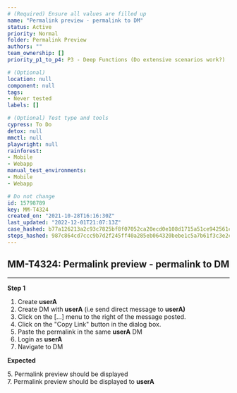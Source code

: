 ```yaml
---
# (Required) Ensure all values are filled up
name: "Permalink preview - permalink to DM"
status: Active
priority: Normal
folder: Permalink Preview
authors: ""
team_ownership: []
priority_p1_to_p4: P3 - Deep Functions (Do extensive scenarios work?)

# (Optional)
location: null
component: null
tags: 
- Never tested
labels: []

# (Optional) Test type and tools
cypress: To Do
detox: null
mmctl: null
playwright: null
rainforest: 
- Mobile
- Webapp
manual_test_environments: 
- Mobile
- Webapp

# Do not change
id: 15798789
key: MM-T4324
created_on: "2021-10-28T16:16:30Z"
last_updated: "2022-12-01T21:07:13Z"
case_hashed: b77a126213a2c93c7825bf8f07052ca20ecd0e108d1715a51ce942561c78e734a06d988d39690a0142cefbed20385f60
steps_hashed: 987c864cd7ccc9b7d2f245ff40a285eb064320bebe1c5a7b61f3c3e2ccc2cc2c228ce028b7492d914ea22c78f73e46f5
---
```


<!-- (Auto-generated) Based on frontmatter's "key" and "name" -->

## MM-T4324: Permalink preview - permalink to DM

---

**Step 1**

1. Create **userA**
2. Create DM with **userA** (i.e send direct message to **userA)**
3. Click on the \[...] menu to the right of the message posted.
4. Click on the "Copy Link" button in the dialog box.
5. Paste the permalink in the same **userA** DM
6. Login as **userA**
7. Navigate to DM

**Expected**

5\. Permalink preview should be displayed\
7\. Permalink preview should be displayed to **userA**
